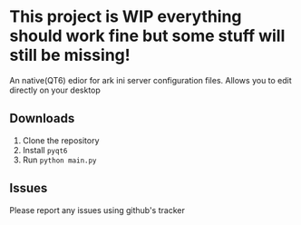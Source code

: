 # This project is WIP everything should work fine but some stuff will still be missing!

An native(QT6) edior for ark ini server configuration files. Allows you to edit directly on your desktop

## Downloads

1. Clone the repository
2. Install `pyqt6`
3. Run `python main.py`

## Issues

Please report any issues using github's tracker
